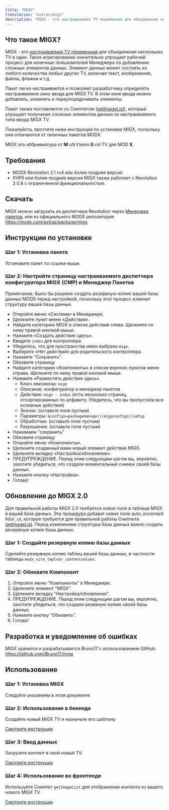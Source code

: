 ```yaml
---
title: "MIGX"
translation: "extras/migx"
description: "MIGX - это настраиваемая TV переменная для объединения нескольких TV в один"
---
```


## Что такое MIGX?

MIGX - это [настраиваемая TV переменная](extending-modx/custom-tvs) для объединения нескольких TV в один. Такое агрегирование значительно упрощает рабочий процесс для конечных пользователей Менеджера по добавлению сложных элементов данных. Элемент данных может состоять из любого количества любых других TV, включая текст, изображения, файлы, флажки и т.д. 

Пакет легко настраивается и позволяет разработчику определять настраиваемое окно ввода для MIGX TV. В этом окне ввода можно добавлять, изменять и переупорядочивать элементы.

Пакет также поставляется со Сниппетом ([getImageList](extras/migx/migx.frontend-usage)), который упрощает получение сложных элементов данных из настраиваемого типа ввода MIGX TV.

Пожалуйста, прочтите ниже инструкции по установке MIGX, поскольку они отличаются от типичных пакетов MODX.

MIGX это аббревиатура от **M** ulti **I** tems **G** rid TV для MOD **X**.

## Требования

-   MODX Revolution 2.1 rc4 или более поздняя версия
-   PHP5 или более поздняя версия MIGX также работает с Revolution 2.0.8 с ограниченной функциональностью. 

## Скачать

MIGX можно загрузить из диспетчера Revolution через [Менеджер пакетов](building-sites/extras), или из официального MODX репозитория <https://modx.com/extras/package/migx>

## Инструкции по установке

### Шаг 1: Установка пакета

Установите пакет по ссылке выше.

### Шаг 2: Настройте страницу настраиваемого диспетчера конфигуратора MIGX (CMP) и Менеджер Пакетов

Примечание. Было бы разумно создать резервную копию вашей базы данных MODX перед настройкой, поскольку этот процесс изменит структуру вашей базы данных.

- Откройте меню «Система» в Менеджере.
- Щелкните пункт меню «Действия».
- Найдите категорию MIGX в списке действий слева. Щелкните по нему правой кнопкой мыши.
- Нажмите «Создать действие здесь».
- Введите `index` для контроллера
- Убедитесь, что для пространства имен выбрано `migx`.
- Выберите «Нет действий» для родительского контроллера.
- Нажмите "Сохранить".
-   Обновите страницу
- Найдите категорию «Компоненты» в списке верхних пунктов меню справа. Щелкните по нему правой кнопкой мыши.
- Нажмите «Разместить действие здесь».
    - Ключ лексикона: `migx`
    - Описание: конфигуратор и менеджер пакетов
    - Действие: `migx - index` (есть несколько страниц, отсортированных по алфавиту. Убедитесь, что вы пропустили все основные действия)
    - Значок: (оставьте поле пустым)
    - Параметры: `&configs=packagemanager||migxconfigs||setup`
    - Обработчик: (оставьте поле пустым)
    - Разрешения: (оставьте поле пустым)
- Нажимаем "сохранить"
-   Обновите страницу
- Откройте меню «Компоненты».
- Щелкните созданный вами новый элемент действия MIGX.
- Щелкните вкладку «Настройка/обновление».
- ПРЕДУПРЕЖДЕНИЕ. Перед этим следующим шагом вы, вероятно, захотите убедиться, что создали моментальный снимок своей базы данных.
- Нажмите кнопку «Настройка».
-   Готово! 

## Обновление до MIGX 2.0

Для правильной работы MIGX 2.0 требуется новое поле в таблице MIGX в вашей базе данных. Эта процедура добавит новое поле auto_increment `MIGX_id`, которое требуется для правильной работы Сниппета [getImageList](extras/migx/migx.frontend-usage). Перед изменением структуры базы данных важно создать резервную копию базы данных. 

### Шаг 1: Создайте резервную копию базы данных

Сделайте резервную копию таблиц вашей базы данных, в частности таблицы `modx_site_tmplvar_contentvalues`. 

### Шаг 2: Обновите Компонент

1. Откройте меню "Компоненты" в Менеджере.
2. Щелкните элемент "MIGX".
3. Щелкните вкладку "Настройка/обновление".
4. ПРЕДУПРЕЖДЕНИЕ. Перед этим следующим шагом вы, вероятно, захотите убедиться, что создали резевную копию своей базы данных.
5. Нажмите кнопку "Обновить".
6. Готово! 

## Разработка и уведомление об ошибках

MIGX хранится и разрабатывается Bruno17 с использованием GitHub: <https://github.com/Bruno17/migx>

## Использование

### Шаг 1: Установка MIGX

Следуйте указаниям в этом документе

### Шаг 2: Использование в бекенде

Создайте новый MIGX TV и назначьте его шаблону 

[Смотрите инструкции](extras/migx/migx.backend-usage)

### Шаг 3: Ввод данных

Загрузите контент в свой новый TV. 

[Смотрите инструкции](extras/migx/migx.data-entry)

### Шаг 4: Использование во фронтенде

Используйте Сниппет `getImageList` для отображения контента из вашего нового MIGX TV. 

[Смотрите инструкции](extras/migx/migx.frontend-usage)
